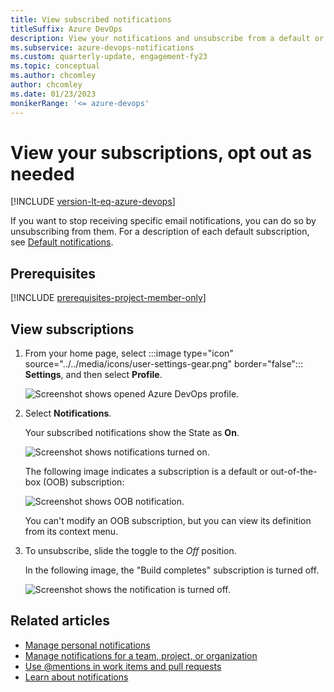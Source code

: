 ```yaml
---
title: View subscribed notifications
titleSuffix: Azure DevOps
description: View your notifications and unsubscribe from a default or built-in notification in Azure DevOps.
ms.subservice: azure-devops-notifications
ms.custom: quarterly-update, engagement-fy23
ms.topic: conceptual
ms.author: chcomley
author: chcomley
ms.date: 01/23/2023
monikerRange: '<= azure-devops'
---
```


# View your subscriptions, opt out as needed

[!INCLUDE [version-lt-eq-azure-devops](../../includes/version-lt-eq-azure-devops.md)]

If you want to stop receiving specific email notifications, you can do so by unsubscribing from them. For a description of each default subscription, see [Default notifications](oob-built-in-notifications.md).  

## Prerequisites

[!INCLUDE [prerequisites-project-member-only](../../boards/includes/prerequisites-project-member-only.md)]

## View subscriptions

1. From your home page, select :::image type="icon" source="../../media/icons/user-settings-gear.png" border="false"::: **Settings**, and then select **Profile**.

   ![Screenshot shows opened Azure DevOps profile.](../../media/open-user-settings-profile-preview.png)

2. Select **Notifications**.

   Your subscribed notifications show the State as **On**.

   ![Screenshot shows notifications turned on.](media/notifications-turned-on.png)

   The following image indicates a subscription is a default or out-of-the-box (OOB) subscription:

   ![Screenshot shows OOB notification.](media/oob-notification.png)

   You can't modify an OOB subscription, but you can view its definition from its context menu.

3. To unsubscribe, slide the toggle to the *Off* position.

   In the following image, the "Build completes" subscription is turned off.

   ![Screenshot shows the notification is turned off.](media/notification-turned-off.png)

## Related articles

- [Manage personal notifications](manage-your-personal-notifications.md)
- [Manage notifications for a team, project, or organization](manage-team-group-global-organization-notifications.md)
- [Use @mentions in work items and pull requests](at-mentions.md)
- [Learn about notifications](about-notifications.md)
